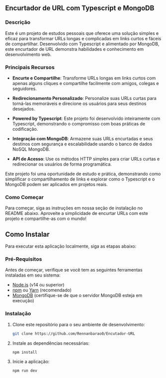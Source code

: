 ## Encurtador de URL com Typescript e MongoDB

### Descrição

Este é um projeto de estudos pessoais que oferece uma solução simples e eficaz para transformar URLs longas e complicadas em links curtos e fáceis de compartilhar. Desenvolvido com Typescript e alimentado por MongoDB, este encurtador de URL demonstra habilidades e conhecimento em desenvolvimento web.

### Principais Recursos

- **Encurte e Compartilhe**: Transforme URLs longas em links curtos com apenas alguns cliques e compartilhe facilmente com amigos, colegas e seguidores.

- **Redirecionamento Personalizado**: Personalize suas URLs curtas para torná-las memoráveis e direcione os usuários para seus destinos desejados.

- **Powered by Typescript**: Este projeto foi desenvolvido inteiramente com Typescript, demonstrando o compromisso com boas práticas de codificação.

- **Integração com MongoDB**: Armazene suas URLs encurtadas e seus destinos com segurança e escalabilidade usando o banco de dados NoSQL MongoDB.

- **API de Acesso**: Use os métodos HTTP simples para criar URLs curtas e redirecionar os usuários de forma programática.

Este projeto foi uma oportunidade de estudo e prática, demonstrando como simplificar o compartilhamento de links e explorar como o Typescript e o MongoDB podem ser aplicados em projetos reais.

### Como Começar

Para começar, siga as instruções em nossa seção de instalação no README abaixo. Aproveite a simplicidade de encurtar URLs com este projeto e compartilhe-as com o mundo!


## Como Instalar

Para executar esta aplicação localmente, siga as etapas abaixo:

### Pré-Requisitos

Antes de começar, verifique se você tem as seguintes ferramentas instaladas em seu sistema:

- [Node.js](https://nodejs.org/) (v14 ou superior)
- [npm](https://www.npmjs.com/) ou [Yarn](https://yarnpkg.com/) (recomendado)
- [MongoDB](https://www.mongodb.com/) (certifique-se de que o servidor MongoDB esteja em execução)

### Instalação

1. Clone este repositório para o seu ambiente de desenvolvimento:

   ```bash
   git clone https://github.com/Rennanbarao0/Encutador-URL
2. Instale as dependências necessárias:
    ```
   npm install
2. Inicie a aplicação:
    ```
    npm run dev 
